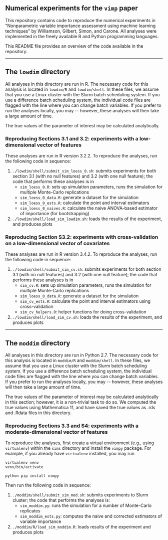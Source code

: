 ## Numerical experiments for the `vimp` paper

This repository contains code to reproduce the numerical experiments in "Nonparametric variable importance assessment using machine learning techniques" by Williamson, Gilbert, Simon, and Carone. All analyses were implemented in the freely available R and Python programming languages.

This README file provides an overview of the code available in the repository.  

-----

## The `lowdim` directory

All analyses in this directory are run in R. The necessary code for this analysis is located in `lowdim/R` and `lowdim/shell`. In these files, we assume that you use a Linux cluster with the Slurm batch scheduling system. If you use a difference batch scheduling system, the individual code files are flagged with the line where you can change batch variables. If you prefer to run the analyses locally, you may -- however, these analyses will then take a large amount of time.

The true values of the parameter of interest may be calculated analytically.

### Reproducing Sections 3.1 and 3.2: experiments with a low-dimensional vector of features

These analyses are run in R version 3.2.2. To reproduce the analyses, run the following code in sequence:

1. `./lowdim/shell/submit_sim_loess_0.sh`: submits experiments for both section 3.1 (with no null features) and 3.2 (with one null feature); the code that performs these analyses is in 
    * `sim_loess_0.R`: sets up simulation parameters, runs the simulation for multiple Monte-Carlo replications
    * `sim_loess_0_data.R`: generate a dataset for the simulation
    * `sim_loess_0_ests.R`: calculate the point and interval estimators
    * `sim_loess_0_naives.R`: calculate the naive ANOVA-based estimator of importance (for bootstrapping) 
2. `./lowdim/shell/load_sim_lowdim.sh`: loads the results of the experiment, and produces plots


### Reproducing Section S3.2: experiments with cross-validation on a low-dimensional vector of covariates

These analyses are run in R version 3.4.2. To reproduce the analyses, run the following code in sequence:

1. `./lowdim/shell/submit_sim_cv.sh`: submits experiments for both section 3.1 (with no null features) and 3.2 (with one null feature); the code that performs these analyses is in 
    * `sim_cv.R`: sets up simulation parameters, runs the simulation for multiple Monte-Carlo replications
    * `sim_loess_0_data.R`: generate a dataset for the simulation
    * `sim_cv_ests.R`: calculate the point and interval estimators using cross-validation
    * `sim_cv_helpers.R`: helper functions for doing cross-validation
2. `./lowdim/shell/load_sim_cv.sh`: loads the results of the experiment, and produces plots


-----

## The `moddim` directory

All analyses in this directory are run in Python 2.7. The necessary code for this analysis is located in `moddim/R` and `moddim/shell`. In these files, we assume that you use a Linux cluster with the Slurm batch scheduling system. If you use a difference batch scheduling system, the individual code files are flagged with the line where you can change batch variables. If you prefer to run the analyses locally, you may -- however, these analyses will then take a large amount of time.

The true values of the parameter of interest may be calculated analytically in this section; however, it is a non-trivial task to do so. We computed the true values using Mathematica 11, and have saved the true values as .rds and .Rdata files in this directory.

### Reproducing Sections 3.3 and S4: experiments with a moderate-dimensional vector of features

To reproduce the analyses, first create a virtual environment (e.g., using `virtualenv`) within the `sims` directory and install the `vimpy` package. For example, if you already have `virtualenv` installed, you may run

```
virtualenv venv
venv/bin/activate

python pip install vimpy
``` 

Then run the following code in sequence:

1. `./moddim/shell/submit_sim_mod.sh`: submits experiments to Slurm cluster; the code that performs the analyses is:
    * `sim_moddim.py`: runs the simulation for a number of Monte-Carlo replicates
    * `sim_moddim_ests.py`: computes the naive and corrected estimators of variable importance
2. `./moddim/R/load_sim_moddim.R`: loads results of the experiment and produces plots